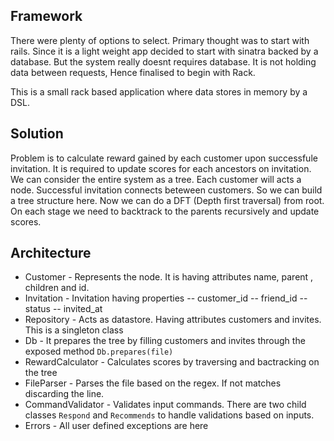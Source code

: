 ## Framework
There were plenty of options to select. Primary thought was to start with rails. Since it is a light weight app decided to start with sinatra backed by a database. But the system really doesnt requires database. It is not holding data between requests, Hence finalised to begin with Rack.

This is a small rack based application where data stores in memory by a DSL.

## Solution 
Problem is to calculate reward gained by each customer upon successfule invitation. It is required to update scores for each ancestors on invitation.
We can consider the entire system as a tree. Each customer will acts a node. Successful invitation connects beteween customers. So we can build a tree structure here. Now we can do a DFT (Depth first traversal) from root. On each stage we need to backtrack to the parents recursively and update scores.

## Architecture
- Customer - Represents the node. It is having attributes name, parent , children and id. 
- Invitation - Invitation having properties
-- customer_id
-- friend_id
-- status
-- invited_at
- Repository - Acts as datastore. Having attributes customers and invites. This is a singleton class
- Db - It prepares the tree by filling customers and invites through the exposed method `Db.prepares(file)`
- RewardCalculator - Calculates scores by traversing and bactracking on the tree
- FileParser - Parses the file based on the regex. If not matches discarding the line.
- CommandValidator - Validates input commands. There are two child classes `Respond` and `Recommends` to handle validations based on inputs.
- Errors - All user defined exceptions are here